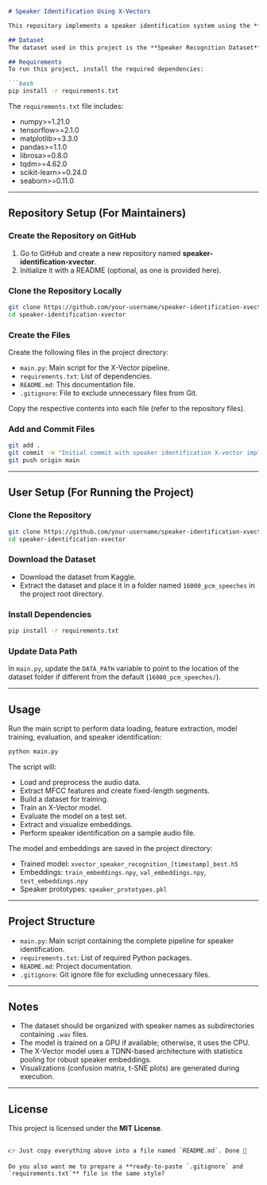 ````markdown
# Speaker Identification Using X-Vectors

This repository implements a speaker identification system using the **X-Vector architecture**, which extracts speaker embeddings from audio files for robust speaker recognition. The system processes audio files, extracts MFCC features, trains a deep neural network, and performs both speaker identification and verification tasks.

## Dataset
The dataset used in this project is the **Speaker Recognition Dataset** available on Kaggle. It contains audio files from multiple speakers, sampled at 16kHz.

## Requirements
To run this project, install the required dependencies:

```bash
pip install -r requirements.txt
````

The `requirements.txt` file includes:

* numpy>=1.21.0
* tensorflow>=2.1.0
* matplotlib>=3.3.0
* pandas>=1.1.0
* librosa>=0.8.0
* tqdm>=4.62.0
* scikit-learn>=0.24.0
* seaborn>=0.11.0

---

## Repository Setup (For Maintainers)

### Create the Repository on GitHub

1. Go to GitHub and create a new repository named **speaker-identification-xvector**.
2. Initialize it with a README (optional, as one is provided here).

### Clone the Repository Locally

```bash
git clone https://github.com/your-username/speaker-identification-xvector.git
cd speaker-identification-xvector
```

### Create the Files

Create the following files in the project directory:

* `main.py`: Main script for the X-Vector pipeline.
* `requirements.txt`: List of dependencies.
* `README.md`: This documentation file.
* `.gitignore`: File to exclude unnecessary files from Git.

Copy the respective contents into each file (refer to the repository files).

### Add and Commit Files

```bash
git add .
git commit -m "Initial commit with speaker identification X-vector implementation"
git push origin main
```

---

## User Setup (For Running the Project)

### Clone the Repository

```bash
git clone https://github.com/your-username/speaker-identification-xvector.git
cd speaker-identification-xvector
```

### Download the Dataset

* Download the dataset from Kaggle.
* Extract the dataset and place it in a folder named `16000_pcm_speeches` in the project root directory.

### Install Dependencies

```bash
pip install -r requirements.txt
```

### Update Data Path

In `main.py`, update the `DATA_PATH` variable to point to the location of the dataset folder if different from the default (`16000_pcm_speeches/`).

---

## Usage

Run the main script to perform data loading, feature extraction, model training, evaluation, and speaker identification:

```bash
python main.py
```

The script will:

* Load and preprocess the audio data.
* Extract MFCC features and create fixed-length segments.
* Build a dataset for training.
* Train an X-Vector model.
* Evaluate the model on a test set.
* Extract and visualize embeddings.
* Perform speaker identification on a sample audio file.

The model and embeddings are saved in the project directory:

* Trained model: `xvector_speaker_recognition_[timestamp]_best.h5`
* Embeddings: `train_embeddings.npy`, `val_embeddings.npy`, `test_embeddings.npy`
* Speaker prototypes: `speaker_prototypes.pkl`

---

## Project Structure

* `main.py`: Main script containing the complete pipeline for speaker identification.
* `requirements.txt`: List of required Python packages.
* `README.md`: Project documentation.
* `.gitignore`: Git ignore file for excluding unnecessary files.

---

## Notes

* The dataset should be organized with speaker names as subdirectories containing `.wav` files.
* The model is trained on a GPU if available; otherwise, it uses the CPU.
* The X-Vector model uses a TDNN-based architecture with statistics pooling for robust speaker embeddings.
* Visualizations (confusion matrix, t-SNE plots) are generated during execution.

---

## License

This project is licensed under the **MIT License**.

```

👉 Just copy everything above into a file named `README.md`. Done 🎉  

Do you also want me to prepare a **ready-to-paste `.gitignore` and `requirements.txt`** file in the same style?
```

